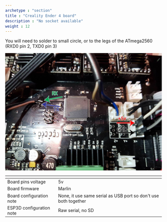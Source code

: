 ```yaml
---
archetype : "section"
title : "Creality Ender 4 board"
description : "No socket available"
weight : 12
---
```


You will need to solder to small circle, or to the legs of the ATmega2560 (RXD0 pin 2, TXD0 pin 3)

![step1](board.jpg?width=300px)

| <!-- -->  | <!-- --> |
|-|-|
| Board pins voltage | 5v |
| Board firmware | Marlin | 
| Board configuration note | None, it use same serial as USB port so don't use both together |
| ESP3D configuration note | Raw serial, no SD |